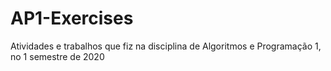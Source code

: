 # AP1-Exercises
Atividades e trabalhos que fiz na disciplina de Algoritmos e Programação 1, no 1 semestre de 2020
